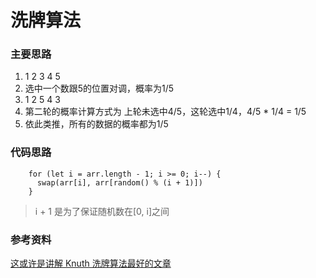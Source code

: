 # 洗牌算法

### 主要思路

1. 1 2 3 4 5
1. 选中一个数跟5的位置对调，概率为1/5
1. 1 2 5 4 3
1. 第二轮的概率计算方式为 上轮未选中4/5，这轮选中1/4，4/5 * 1/4 = 1/5
1. 依此类推，所有的数据的概率都为1/5

### 代码思路

```ecmascript 6
    for (let i = arr.length - 1; i >= 0; i--) {
      swap(arr[i], arr[random() % (i + 1)])
    }
```

> i + 1 是为了保证随机数在[0, i]之间

### 参考资料
[这或许是讲解 Knuth 洗牌算法最好的文章](https://blog.csdn.net/kexuanxiu1163/article/details/95556971)
